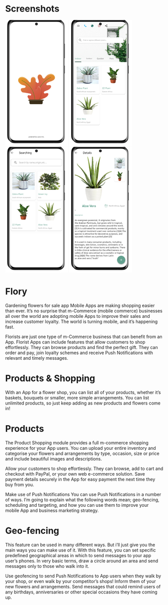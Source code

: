 
# Screenshots

<img src="1.png" width="200" height="400"/> <img src="2.png" width="200" height="400"/> <img src="3.png" width="200" height="400"/> <img src="4.png" width="200" height="400"/>


# Flory
Gardening flowers for sale app
Mobile Apps are making shopping easier than ever. It’s no surprise that m-Commerce (mobile commerce) businesses all over the world are adopting mobile Apps to improve their sales and increase customer loyalty. The world is turning mobile, and it’s happening fast.

Florists are just one type of m-Commerce business that can benefit from an App. Florist Apps can include features that allow customers to shop effortlessly. They can browse products and find the perfect gift. They can order and pay, join loyalty schemes and receive Push Notifications with relevant and timely messages.

# Products & Shopping
With an App for a flower shop, you can list all of your products, whether it’s baskets, bouquets or smaller, more simple arrangements. You can list unlimited products, so just keep adding as new products and flowers come in!

# Products
The Product Shopping module provides a full m-commerce shopping experience for your App users. You can upload your entire inventory and categorise your flowers and arrangements by type, occasion, size or price and include beautiful images and descriptions.

Allow your customers to shop effortlessly. They can browse, add to cart and checkout with PayPal, or your own web e-commerce solution. Save payment details securely in the App for easy payment the next time they buy from you.

Make use of Push Notifications
You can use Push Notifications in a number of ways. I’m going to explain what the following words mean; geo-fencing, scheduling and targeting, and how you can use them to improve your mobile App and business marketing strategy.

# Geo-fencing
This feature can be used in many different ways. But i’ll just give you the main ways you can make use of it. With this feature, you can set specific predefined geographical areas in which to send messages to your app user’s phones. In very basic terms, draw a circle around an area and send messages only to those who walk into it.

Use geofencing to send Push Notifications to App users when they walk by your shop, or even walk by your competitor’s shops! Inform them of your new flowers and arrangements. Send messages that could remind users of any birthdays, anniversaries or other special occasions they have coming up.
